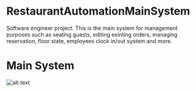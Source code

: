 # RestaurantAutomationMainSystem
Software engineer project. This is the main system for management purposes such as seating guests, editing exinting orders,
managing reservation, floor state, employees clock in/out system and more. 

# Main System 
![alt text](https://github.com/leonardoARoman/RestaurantAutomationMainSystem/images/blob/master/main_system.png?raw=true)
